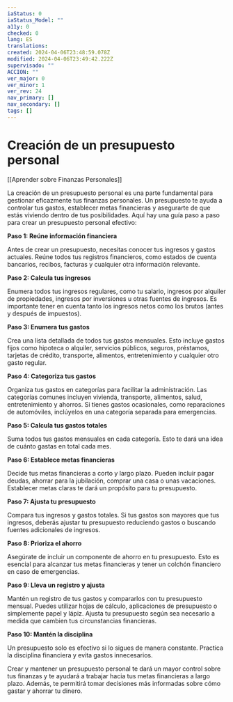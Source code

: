 ```yaml
---
iaStatus: 0
iaStatus_Model: ""
a11y: 0
checked: 0
lang: ES
translations: 
created: 2024-04-06T23:48:59.078Z
modified: 2024-04-06T23:49:42.222Z
supervisado: ""
ACCION: ""
ver_major: 0
ver_minor: 1
ver_rev: 24
nav_primary: []
nav_secondary: []
tags: []
---
```

# Creación de un presupuesto personal

[[Aprender sobre Finanzas Personales]]

La creación de un presupuesto personal es una parte fundamental para gestionar eficazmente tus finanzas personales. Un presupuesto te ayuda a controlar tus gastos, establecer metas financieras y asegurarte de que estás viviendo dentro de tus posibilidades. Aquí hay una guía paso a paso para crear un presupuesto personal efectivo:

**Paso 1: Reúne información financiera**

Antes de crear un presupuesto, necesitas conocer tus ingresos y gastos actuales. Reúne todos tus registros financieros, como estados de cuenta bancarios, recibos, facturas y cualquier otra información relevante.

**Paso 2: Calcula tus ingresos**

Enumera todos tus ingresos regulares, como tu salario, ingresos por alquiler de propiedades, ingresos por inversiones u otras fuentes de ingresos. Es importante tener en cuenta tanto los ingresos netos como los brutos (antes y después de impuestos).

**Paso 3: Enumera tus gastos**

Crea una lista detallada de todos tus gastos mensuales. Esto incluye gastos fijos como hipoteca o alquiler, servicios públicos, seguros, préstamos, tarjetas de crédito, transporte, alimentos, entretenimiento y cualquier otro gasto regular.

**Paso 4: Categoriza tus gastos**

Organiza tus gastos en categorías para facilitar la administración. Las categorías comunes incluyen vivienda, transporte, alimentos, salud, entretenimiento y ahorros. Si tienes gastos ocasionales, como reparaciones de automóviles, inclúyelos en una categoría separada para emergencias.

**Paso 5: Calcula tus gastos totales**

Suma todos tus gastos mensuales en cada categoría. Esto te dará una idea de cuánto gastas en total cada mes.

**Paso 6: Establece metas financieras**

Decide tus metas financieras a corto y largo plazo. Pueden incluir pagar deudas, ahorrar para la jubilación, comprar una casa o unas vacaciones. Establecer metas claras te dará un propósito para tu presupuesto.

**Paso 7: Ajusta tu presupuesto**

Compara tus ingresos y gastos totales. Si tus gastos son mayores que tus ingresos, deberás ajustar tu presupuesto reduciendo gastos o buscando fuentes adicionales de ingresos.

**Paso 8: Prioriza el ahorro**

Asegúrate de incluir un componente de ahorro en tu presupuesto. Esto es esencial para alcanzar tus metas financieras y tener un colchón financiero en caso de emergencias.

**Paso 9: Lleva un registro y ajusta**

Mantén un registro de tus gastos y compararlos con tu presupuesto mensual. Puedes utilizar hojas de cálculo, aplicaciones de presupuesto o simplemente papel y lápiz. Ajusta tu presupuesto según sea necesario a medida que cambien tus circunstancias financieras.

**Paso 10: Mantén la disciplina**

Un presupuesto solo es efectivo si lo sigues de manera constante. Practica la disciplina financiera y evita gastos innecesarios.

Crear y mantener un presupuesto personal te dará un mayor control sobre tus finanzas y te ayudará a trabajar hacia tus metas financieras a largo plazo. Además, te permitirá tomar decisiones más informadas sobre cómo gastar y ahorrar tu dinero.
